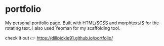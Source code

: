 # portfolio
My personal portfolio page. 
Built with HTML/SCSS and morphtextJS for the rotating text. I also used Yeoman for my scaffolding tool.

check it out 👉 https://dillpickle91.github.io/portfolio/
